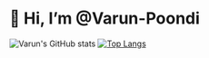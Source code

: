 # 👋 Hi, I’m @Varun-Poondi
![Varun's GitHub stats](https://github-readme-stats.vercel.app/api?username=Varun-Poondi&show_icons=true&theme=radical)
[![Top Langs](https://github-readme-stats.vercel.app/api/top-langs/?username=Varun-Poondi)](https://github.com/Varun-Poondi/github-readme-stats&show_icons=true&theme=radical)
<!---
Varun-Poondi/Varun-Poondi is a ✨ special ✨ repository because its `README.md` (this file) appears on your GitHub profile.
You can click the Preview link to take a look at your changes.
--->
